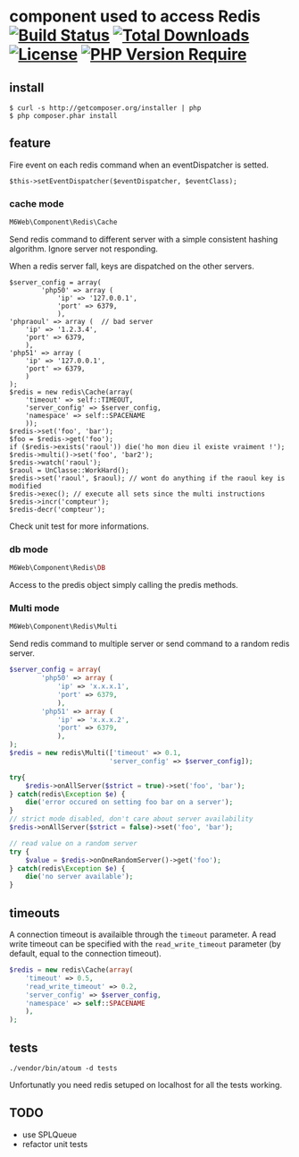 # component used to access Redis [![Build Status](https://github.com/BedrockStreaming/Redis/actions/workflows/ci.yml/badge.svg)](https://github.com/BedrockStreaming/Redis/actions/workflows/ci.yml) [![Total Downloads](https://poser.pugx.org/m6web/redis/downloads.svg)](https://packagist.org/packages/m6web/redis) [![License](http://poser.pugx.org/m6web/redis/license)](https://packagist.org/packages/m6web/redis) [![PHP Version Require](http://poser.pugx.org/m6web/redis/require/php)](https://packagist.org/packages/m6web/redis)

## install

```shell
$ curl -s http://getcomposer.org/installer | php
$ php composer.phar install
```

## feature

Fire event on each redis command when an eventDispatcher is setted.

```
$this->setEventDispatcher($eventDispatcher, $eventClass);
```

### cache mode

```php
M6Web\Component\Redis\Cache
```

Send redis command to different server with a simple consistent hashing algorithm. Ignore server not responding.

When a redis server fall, keys are dispatched on the other servers.

```
$server_config = array(
        'php50' => array (
            'ip' => '127.0.0.1',
            'port' => 6379,
            ),
'phpraoul' => array (  // bad server
    'ip' => '1.2.3.4',
    'port' => 6379,
    ),
'php51' => array (
    'ip' => '127.0.0.1',
    'port' => 6379,
    )
);
$redis = new redis\Cache(array(
    'timeout' => self::TIMEOUT,
    'server_config' => $server_config,
    'namespace' => self::SPACENAME
    ));
$redis->set('foo', 'bar');
$foo = $redis->get('foo');
if ($redis->exists('raoul')) die('ho mon dieu il existe vraiment !');
$redis->multi()->set('foo', 'bar2');
$redis->watch('raoul');
$raoul = UnClasse::WorkHard();
$redis->set('raoul', $raoul); // wont do anything if the raoul key is modified
$redis->exec(); // execute all sets since the multi instructions
$redis->incr('compteur');
$redis-decr('compteur');
```

Check unit test for more informations.

### db mode

```php
M6Web\Component\Redis\DB
```

Access to the predis object simply calling the predis methods.

### Multi mode

```php
M6Web\Component\Redis\Multi
```

Send redis command to multiple server or send command to a random redis server.

```php
$server_config = array(
        'php50' => array (
            'ip' => 'x.x.x.1',
            'port' => 6379,
            ),
        'php51' => array (
            'ip' => 'x.x.x.2',
            'port' => 6379,
            ),
);
$redis = new redis\Multi(['timeout' => 0.1,
                         'server_config' => $server_config]);

try{
    $redis->onAllServer($strict = true)->set('foo', 'bar');
} catch(redis\Exception $e) {
    die('error occured on setting foo bar on a server');
}
// strict mode disabled, don't care about server availability
$redis->onAllServer($strict = false)->set('foo', 'bar');

// read value on a random server
try {
    $value = $redis->onOneRandomServer()->get('foo');
} catch(redis\Exception $e) {
    die('no server available');
}
```


## timeouts

A connection timeout is availaible through the `timeout` parameter. A read write timeout can be specified with the `read_write_timeout` parameter (by default, equal to the connection timeout).

```php
$redis = new redis\Cache(array(
    'timeout' => 0.5,
    'read_write_timeout' => 0.2,
    'server_config' => $server_config,
    'namespace' => self::SPACENAME
    ),
);
```

## tests


```shell
./vendor/bin/atoum -d tests
```

Unfortunatly you need redis setuped on localhost for all the tests working.



## TODO
* use SPLQueue
* refactor unit tests
